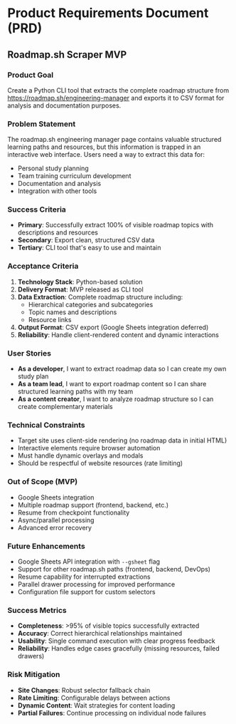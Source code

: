 # Product Requirements Document (PRD)

## Roadmap.sh Scraper MVP

### Product Goal

Create a Python CLI tool that extracts the complete roadmap structure from https://roadmap.sh/engineering-manager and exports it to CSV format for analysis and documentation purposes.

### Problem Statement

The roadmap.sh engineering manager page contains valuable structured learning paths and resources, but this information is trapped in an interactive web interface. Users need a way to extract this data for:

- Personal study planning
- Team training curriculum development
- Documentation and analysis
- Integration with other tools

### Success Criteria

- **Primary**: Successfully extract 100% of visible roadmap topics with descriptions and resources
- **Secondary**: Export clean, structured CSV data
- **Tertiary**: CLI tool that's easy to use and maintain

### Acceptance Criteria

1. **Technology Stack**: Python-based solution
2. **Delivery Format**: MVP released as CLI tool
3. **Data Extraction**: Complete roadmap structure including:
   - Hierarchical categories and subcategories
   - Topic names and descriptions
   - Resource links
4. **Output Format**: CSV export (Google Sheets integration deferred)
5. **Reliability**: Handle client-rendered content and dynamic interactions

### User Stories

- **As a developer**, I want to extract roadmap data so I can create my own study plan
- **As a team lead**, I want to export roadmap content so I can share structured learning paths with my team
- **As a content creator**, I want to analyze roadmap structure so I can create complementary materials

### Technical Constraints

- Target site uses client-side rendering (no roadmap data in initial HTML)
- Interactive elements require browser automation
- Must handle dynamic overlays and modals
- Should be respectful of website resources (rate limiting)

### Out of Scope (MVP)

- Google Sheets integration
- Multiple roadmap support (frontend, backend, etc.)
- Resume from checkpoint functionality
- Async/parallel processing
- Advanced error recovery

### Future Enhancements

- Google Sheets API integration with `--gsheet` flag
- Support for other roadmap.sh paths (frontend, backend, DevOps)
- Resume capability for interrupted extractions
- Parallel drawer processing for improved performance
- Configuration file support for custom selectors

### Success Metrics

- **Completeness**: >95% of visible topics successfully extracted
- **Accuracy**: Correct hierarchical relationships maintained
- **Usability**: Single command execution with clear progress feedback
- **Reliability**: Handles edge cases gracefully (missing resources, failed drawers)

### Risk Mitigation

- **Site Changes**: Robust selector fallback chain
- **Rate Limiting**: Configurable delays between actions
- **Dynamic Content**: Wait strategies for content loading
- **Partial Failures**: Continue processing on individual node failures
